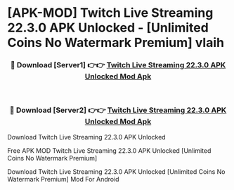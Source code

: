 # [APK-MOD] Twitch  Live Streaming 22.3.0 APK Unlocked - [Unlimited Coins No Watermark Premium] vlaih



<div align="center">
<h3>🔴 Download [Server1] 👉👉 <a href="https://momento.my/?title=Twitch__Live_Streaming_22.3.0_APK_Unlocked">Twitch  Live Streaming 22.3.0 APK Unlocked Mod Apk</a></h3><br>

<h3>🔴 Download [Server2] 👉👉 <a href="https://momento.my/?title=Twitch__Live_Streaming_22.3.0_APK_Unlocked">Twitch  Live Streaming 22.3.0 APK Unlocked Mod Apk</a></h3>
</div>



Download Twitch  Live Streaming 22.3.0 APK Unlocked 

Free APK MOD Twitch  Live Streaming 22.3.0 APK Unlocked [Unlimited Coins No Watermark Premium]

Download Twitch  Live Streaming 22.3.0 APK Unlocked [Unlimited Coins No Watermark Premium] Mod For Android
